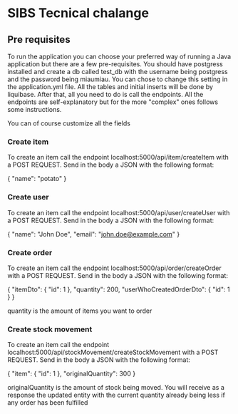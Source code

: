 # SIBS Tecnical chalange

## Pre requisites
To run the application you can choose your preferred way of running a Java application but there are a few pre-requisites. 
You should have postgress installed and create a db called test_db with the username being postgress and the password being miaumiau. You can chose to change this setting in the application.yml file.
All the tables and initial inserts will be done by liquibase. After that, all you need to do is call the endpoints. All the endpoints are self-explanatory but for the more "complex" ones follows some instructions. 

You can of course customize all the fields
### Create item
To create an item call the endpoint localhost:5000/api/item/createItem with a POST REQUEST. 
Send in the body a JSON with the following format:

{
"name": "potato"
}

### Create user
To create an item call the endpoint localhost:5000/api/user/createUser with a POST REQUEST.
Send in the body a JSON with the following format:

{
"name": "John Doe",
"email": "john.doe@example.com"
}

### Create order
To create an item call the endpoint localhost:5000/api/order/createOrder with a POST REQUEST.
Send in the body a JSON with the following format:

{
    "itemDto": {
        "id": 1
    },
    "quantity": 200,
    "userWhoCreatedOrderDto": {
        "id": 1
    }
}

quantity is the amount of items you want to order

### Create stock movement
To create an item call the endpoint localhost:5000/api/stockMovement/createStockMovement with a POST REQUEST.
Send in the body a JSON with the following format:

{
    "item": {
        "id": 1
    },
    "originalQuantity": 300
}

originalQuantity is the amount of stock being moved. You will receive as a response the updated entity with the current quantity already being less if any order has been fulfilled 